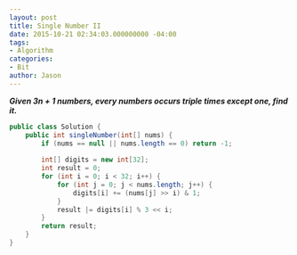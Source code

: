 ```yaml
---
layout: post
title: Single Number II
date: 2015-10-21 02:34:03.000000000 -04:00
tags:
- Algorithm
categories:
- Bit
author: Jason
---
```

<p><strong><em>Given 3n + 1 numbers, every numbers occurs triple times except one, find it.</em></strong></p>


``` java
public class Solution {
    public int singleNumber(int[] nums) {
        if (nums == null || nums.length == 0) return -1;
        
        int[] digits = new int[32];
        int result = 0;
        for (int i = 0; i < 32; i++) {
            for (int j = 0; j < nums.length; j++) {
                digits[i] += (nums[j] >> i) & 1;
            }
            result |= digits[i] % 3 << i;
        }
        return result;
    }
}
```
